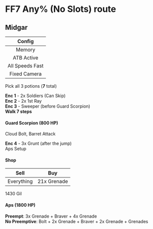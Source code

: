 # FF7 Any% (No Slots) route  
  
## Midgar  
  
| Config |
| :-: | 
| Memory |
| ATB Active |
| All Speeds Fast |
| Fixed Camera |
  
Pick all 3 potions (**7** total)  
  
**Enc 1** - 2x Soldiers (Can Skip)  
**Enc 2** - 2x 1st Ray  
**Enc 3** - Sweeper (before Guard Scorpion)  
**Walk 7 steps**  

#### Guard Scorpion (800 HP)  
  
Cloud Bolt, Barret Attack
  
**Enc 4** - 3x Grunt (after the jump)  
Aps Setup  
  
#### Shop
| Sell | Buy |
| :-: | :-: |
| Everything | 21x Grenade |
1430 Gil  
  
#### Aps (1800 HP)
  
**Preempt**: 3x Grenade + Braver + 4x Grenade  
**No Preemptive**: Bolt + 2x Grenade + Braver + 2x Grenade + Grenades
